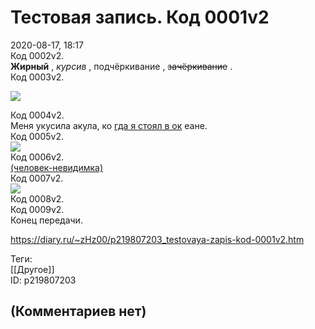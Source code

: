 Тестовая запись. Код 0001v2
===========================

  
2020-08-17, 18:17  
 Код 0002v2.   
  **Жирный**  ,  *курсив*  ,  подчёркивание  ,  ~~зачёркивание~~  .   
 Код 0003v2.   
   
   [![](https://i.imgur.com/ihvMZ0Sl.png)](https://i.imgur.com/qENOetv.jpg)     
   
 Код 0004v2.   
 Меня укусила акула, ко  [гда я стоял в ок](https://ru.wikipedia.org/wiki/%D0%A2%D1%80%D0%B8%D0%BF%D0%BE%D1%84%D0%BE%D0%B1%D0%B8%D1%8F)  еане.   
 Код 0005v2.   
   [![](https://i.imgur.com/w9Gol5fl.png)](https://i.imgur.com/tSNWkh4.png)     
 Код 0006v2.   
  [(человек-невидимка)](https://zHz00.diary.ru/p219807203.htm?index=1#linkmore219807203m1)      
 Код 0007v2.   
   [![](https://i.imgur.com/6AzahShl.png)](https://i.imgur.com/FRIR3ie.png)     
 Код 0008v2.     
 Код 0009v2.   
 Конец передачи.   
  
<https://diary.ru/~zHz00/p219807203_testovaya-zapis-kod-0001v2.htm>  
  
Теги:  
[[Другое]]  
ID: p219807203  


(Комментариев нет)
------------------